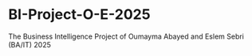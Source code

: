 # BI-Project-O-E-2025
The Business Intelligence Project of Oumayma Abayed and Eslem Sebri (BA/IT) 2025
